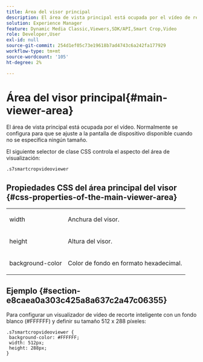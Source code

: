 ```yaml
---
title: Área del visor principal
description: El área de vista principal está ocupada por el vídeo de recorte inteligente. Normalmente se configura para que se ajuste a la pantalla de dispositivo disponible cuando no se especifica ningún tamaño.
solution: Experience Manager
feature: Dynamic Media Classic,Viewers,SDK/API,Smart Crop,Video
role: Developer,User
exl-id: null
source-git-commit: 254d1ef05c73e19618b7ad4743c6a242fa177929
workflow-type: tm+mt
source-wordcount: '105'
ht-degree: 2%

---
```


# Área del visor principal{#main-viewer-area}

El área de vista principal está ocupada por el vídeo. Normalmente se configura para que se ajuste a la pantalla de dispositivo disponible cuando no se especifica ningún tamaño.

<!--<a id="section_061E550C1C1D4DB2BD663A898895B38C"></a>-->

El siguiente selector de clase CSS controla el aspecto del área de visualización:

```
.s7smartcropvideoviewer 
```

## Propiedades CSS del área principal del visor {#css-properties-of-the-main-viewer-area}

<table id="table_C48C56E696304C9BAFEE71BA9EA9A174"> 
 <tbody> 
  <tr> 
   <td colname="col1"> <p> <span class="codeph"> width </span> </p> </td> 
   <td colname="col2"> <p>Anchura del visor. </p> </td> 
  </tr> 
  <tr> 
   <td colname="col1"> <p> <span class="codeph"> height </span> </p> </td> 
   <td colname="col2"> <p>Altura del visor. </p> </td> 
  </tr> 
  <tr> 
   <td colname="col1"> <p> <span class="codeph"> background-color </span> </p> </td> 
   <td colname="col2"> <p> Color de fondo en formato hexadecimal. </p> </td> 
  </tr> 
 </tbody> 
</table>

## Ejemplo {#section-e8caea0a303c425a8a637c2a47c06355}

Para configurar un visualizador de vídeo de recorte inteligente con un fondo blanco (#FFFFFF) y definir su tamaño 512 x 288 píxeles:

```
.s7smartcropvideoviewer { 
 background-color: #FFFFFF; 
 width: 512px; 
 height: 288px;  
}
```
